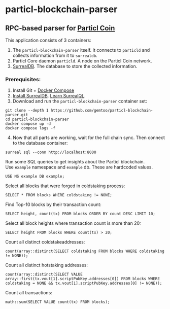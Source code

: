 # particl-blockchain-parser
## RPC-based parser for [Particl Coin](https://github.com/particl/particl-core)
This application consists of 3 containers:
1. The `particl-blockchain-parser` itself. It connects to `particld` and collects information from it to `surrealdb`.
2. Particl Core daemon `particld`. A node on the Particl Coin network.
3. [SurrealDB](https://surrealdb.com). The database to store the collected information.

### Prerequisites:

1. Install Git + [Docker Compose](https://docs.docker.com/engine/install/)
2. [Install SurrealDB](https://surrealdb.com/install). [Learn SurrealQL](https://surrealdb.com/docs/surrealql).
3. Download and run the `particl-blockchain-parser` container set:
```
git clone --depth 1 https://github.com/gemtoo/particl-blockchain-parser.git
cd particl-blockchain-parser
docker compose up -d
docker compose logs -f
```
4. Now that all parts are working, wait for the full chain sync. Then connect to the database container:
```
surreal sql --conn http://localhost:8000
```
Run some SQL queries to get insights about the Particl blockchain.\
Use `example` namespace and `example` db. These are hardcoded values.
```
USE NS example DB example;
```
Select all blocks that were forged in coldstaking process:
```
SELECT * FROM blocks WHERE coldstaking != NONE;
```
Find Top-10 blocks by their transaction count:
```
SELECT height, count(tx) FROM blocks ORDER BY count DESC LIMIT 10;
```
Select all block heights where transaction count is more than 20:
```
SELECT height FROM blocks WHERE count(tx) > 20;
```
Count all distinct coldstakeaddresses:
```
count(array::distinct(SELECT coldstaking FROM blocks WHERE coldstaking != NONE));
```
Count all distinct hotstaking addresses:
```
count(array::distinct(SELECT VALUE array::first(tx.vout[1].scriptPubKey.addresses[0]) FROM blocks WHERE coldstaking = NONE && tx.vout[1].scriptPubKey.addresses[0] != NONE));
```
Count all transactions:
```
math::sum(SELECT VALUE count(tx) FROM blocks);
```
